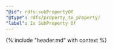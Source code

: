 ```yaml
---
"@id": rdfs:subPropertyOf
"@type": rdfs/property_to_property/
"label": Is SubProperty Of
---
```


{% include "header.md" with context %}
